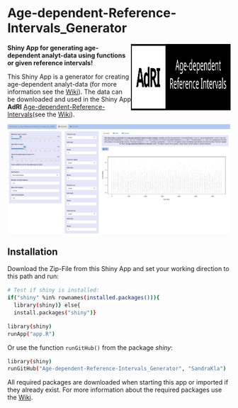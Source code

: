 # Age-dependent-Reference-Intervals_Generator 

<img src="www/Logo.svg" width="225px" height="150px" align="right"/>

**Shiny App for generating age-dependent analyt-data using functions or given reference intervals!**


This Shiny App is a generator for creating age-dependent analyt-data (for more information see the [Wiki](https://github.com/SandraKla/Age-dependent-Reference-Intervals_Generator/wiki)). The data can be downloaded and used in the Shiny App **AdRI** [Age-dependent-Reference-Intervals](https://github.com/SandraKla/Age-dependent-Reference-Intervals)(see the [Wiki](https://github.com/SandraKla/Age-dependent-Reference-Intervals/wiki/Data-from-Generator)). 

<img src="www/shiny.png" align="center"/>

## Installation 

Download the Zip-File from this Shiny App and set your working direction to this path and run:

```bash
# Test if shiny is installed:
if("shiny" %in% rownames(installed.packages())){
  library(shiny)} else{
  install.packages("shiny")}
```

```bash
library(shiny)
runApp("app.R")
```
Or use the function ```runGitHub()``` from the package *shiny*:

```bash
library(shiny)
runGitHub("Age-dependent-Reference-Intervals_Generator", "SandraKla")
```

All required packages are downloaded when starting this app or imported if they already exist. For more information about the required packages use the [Wiki](https://github.com/SandraKla/Age-dependent-Reference-Intervals_Generator/wiki).
